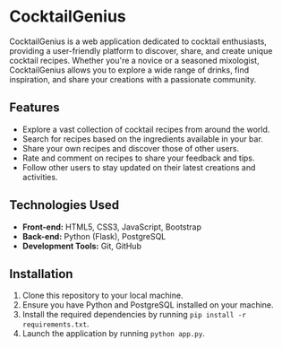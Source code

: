 # CocktailGenius

CocktailGenius is a web application dedicated to cocktail enthusiasts, providing a user-friendly platform to discover, share, and create unique cocktail recipes. Whether you're a novice or a seasoned mixologist, CocktailGenius allows you to explore a wide range of drinks, find inspiration, and share your creations with a passionate community.

## Features

- Explore a vast collection of cocktail recipes from around the world.
- Search for recipes based on the ingredients available in your bar.
- Share your own recipes and discover those of other users.
- Rate and comment on recipes to share your feedback and tips.
- Follow other users to stay updated on their latest creations and activities.

## Technologies Used

- **Front-end:** HTML5, CSS3, JavaScript, Bootstrap
- **Back-end:** Python (Flask), PostgreSQL
- **Development Tools:** Git, GitHub

## Installation

1. Clone this repository to your local machine.
2. Ensure you have Python and PostgreSQL installed on your machine.
3. Install the required dependencies by running `pip install -r requirements.txt`.
4. Launch the application by running `python app.py`.